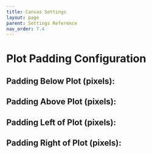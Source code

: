```yaml
---
title: Canvas Settings
layout: page
parent: Settings Reference
nav_order: 7.4
---
```


# Plot Padding Configuration

## Padding Below Plot (pixels):

## Padding Above Plot (pixels):

## Padding Left of Plot (pixels):

## Padding Right of Plot (pixels):
